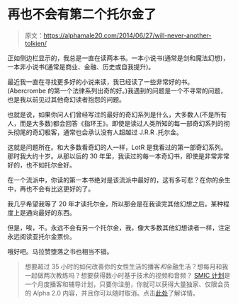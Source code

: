 # 再也不会有第二个托尔金了

> 原文：<https://alphamale20.com/2014/06/27/will-never-another-tolkien/>

正如侧边栏显示的，我总是一直在读两本书。一本小说书(通常是剑和魔法幻想)，一本非小说书(通常是商业、金融、历史或自我提升)。

最近我一直在寻找更多好的小说来读，我已经读了一些非常好的书。(Abercrombe 的第一个法律系列出奇的好。)我遇到的问题是一个不寻常的问题，也是我以前见过其他奇幻读者抱怨的问题。

也就是说，如果你问人们曾经写过的最好的奇幻系列是什么，大多数人(不是所有人，而是大多数)都会回答《指环王》。即使是读过人类所知的每一部奇幻系列的彻头彻尾的奇幻极客，通常也会承认没有人超越过 J.R.R .托尔金。

这就是问题所在。和大多数看奇幻的人一样，LotR 是我看过的第一部奇幻系列。那时我大约十岁。从那以后的 30 年里，我读过的每一本奇幻书，即使是非常非常好的，也不如托尔金好。

在一个流派中，你读的第一本书绝对是该流派中最好的，这有多可悲？在你的余生中，再也不会有比这更好的了。

我几乎希望我等了 20 年才读托尔金，所以那会是在我读完其他幻想之后。某种程度上是通向最好的东西。

但是，唉，不。永远不会有另一个托尔金，我，像大多数其他幻想读者一样，注定永远阅读亚托尔金票价。

哦好吧。马拉赞堕落之书也相当不错。

> 想要超过 35 小时的如何改善你的女性生活的播客*和*金融生活？想每月和我一起做两次教练吗？想要获得数小时基于技术的视频和音频？ [SMIC 计划](https://alphamale20.kartra.com/page/vIL17)是一个月度播客和辅导计划，只要你注册，你就可以获得大量独家、仅限会员的 Alpha 2.0 内容，并且你可以随时取消。点击[此处](https://alphamale20.kartra.com/page/vIL17)了解详情。
> 
> 